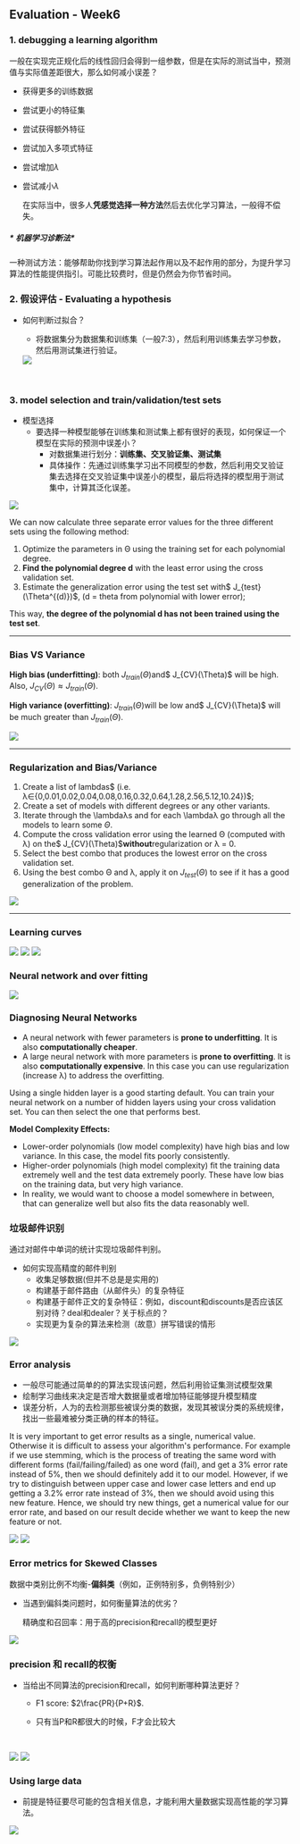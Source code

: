 ## Evaluation - Week6

### 1. debugging a learning algorithm

一般在实现完正规化后的线性回归会得到一组参数，但是在实际的测试当中，预测值与实际值差距很大，那么如何减小误差？

- 获得更多的训练数据

- 尝试更小的特征集

- 尝试获得额外特征

- 尝试加入多项式特征

- 尝试增加$\lambda$

- 尝试减小$\lambda$

  在实际当中，很多人**凭感觉选择一种方法**然后去优化学习算法，一般得不偿失。

##### * 机器学习诊断法*

一种测试方法：能够帮助你找到学习算法起作用以及不起作用的部分，为提升学习算法的性能提供指引。可能比较费时，但是仍然会为你节省时间。

### 2. 假设评估 - Evaluating a hypothesis

- 如何判断过拟合？

  - 将数据集分为数据集和训练集（一般7:3），然后利用训练集去学习参数，然后用测试集进行验证。

  <img src="image/evaluation.png" />

  ​

### 3. model selection and train/validation/test sets

- 模型选择
  - 要选择一种模型能够在训练集和测试集上都有很好的表现，如何保证一个模型在实际的预测中误差小？
    - 对数据集进行划分：**训练集、交叉验证集、测试集**
    - 具体操作：先通过训练集学习出不同模型的参数，然后利用交叉验证集去选择在交叉验证集中误差小的模型，最后将选择的模型用于测试集中，计算其泛化误差。

<img src="image/model_selection.png" />



We can now calculate three separate error values for the three different sets using the following method:

1. Optimize the parameters in Θ using the training set for each polynomial degree.
2. **Find the polynomial degree d** with the least error using the cross validation set.
3. Estimate the generalization error using the test set with$ J_{test}(\Theta^{(d)})$, (d = theta from polynomial with lower error);

This way, **the degree of the polynomial d has not been trained using the test set**.



------

### Bias VS Variance

**High bias (underfitting)**: both $J_{train}(\Theta)$and$ J_{CV}(\Theta)$ will be high. Also, $J_{CV}(\Theta) \approx J_{train}(\Theta)$.

**High variance (overfitting)**: $J_{train}(\Theta)$will be low and$ J_{CV}(\Theta)$ will be much greater than $J_{train}(\Theta)$.

<img src="image/bias_var.png"/>

------

### Regularization and Bias/Variance

1. Create a list of lambdas$ (i.e. λ∈{0,0.01,0.02,0.04,0.08,0.16,0.32,0.64,1.28,2.56,5.12,10.24})$;
2. Create a set of models with different degrees or any other variants.
3. Iterate through the \lambdaλs and for each \lambdaλ go through all the models to learn some $\Theta$.
4. Compute the cross validation error using the learned Θ (computed with λ) on the$ J_{CV}(\Theta)$**without**regularization or λ = 0.
5. Select the best combo that produces the lowest error on the cross validation set.
6. Using the best combo Θ and λ, apply it on $J_{test}(\Theta)$ to see if it has a good generalization of the problem.

<img src="image/regularization_para.png"/>

------

### Learning curves

<img src="image/high_bias.png"/>

<img src="image/high_bias1.png"/>

<img src="image/can.png"/>



### Neural network and over fitting

<img src="image/nn_overfit.png"/>



### **Diagnosing Neural Networks**

- A neural network with fewer parameters is **prone to underfitting**. It is also **computationally cheaper**.
- A large neural network with more parameters is **prone to overfitting**. It is also **computationally expensive**. In this case you can use regularization (increase λ) to address the overfitting.

Using a single hidden layer is a good starting default. You can train your neural network on a number of hidden layers using your cross validation set. You can then select the one that performs best.

**Model Complexity Effects:**

- Lower-order polynomials (low model complexity) have high bias and low variance. In this case, the model fits poorly consistently.
- Higher-order polynomials (high model complexity) fit the training data extremely well and the test data extremely poorly. These have low bias on the training data, but very high variance.
- In reality, we would want to choose a model somewhere in between, that can generalize well but also fits the data reasonably well.

### 垃圾邮件识别

通过对邮件中单词的统计实现垃圾邮件判别。

- 如何实现高精度的邮件判别
  - 收集足够数据(但并不总是是实用的)
  - 构建基于邮件路由（从邮件头）的复杂特征
  - 构建基于邮件正文的复杂特征：例如，discount和discounts是否应该区别对待？deal和dealer？关于标点的？
  - 实现更为复杂的算法来检测（故意）拼写错误的情形

<img src="image/spam_1.png"/>

### Error analysis

- 一般尽可能通过简单的的算法实现该问题，然后利用验证集测试模型效果
- 绘制学习曲线来决定是否增大数据量或者增加特征能够提升模型精度
- 误差分析，人为的去检测那些被误分类的数据，发现其被误分类的系统规律，找出一些最难被分类正确的样本的特征。

It is very important to get error results as a single, numerical value. Otherwise it is difficult to assess your algorithm's performance. For example if we use stemming, which is the process of treating the same word with different forms (fail/failing/failed) as one word (fail), and get a 3% error rate instead of 5%, then we should definitely add it to our model. However, if we try to distinguish between upper case and lower case letters and end up getting a 3.2% error rate instead of 3%, then we should avoid using this new feature. Hence, we should try new things, get a numerical value for our error rate, and based on our result decide whether we want to keep the new feature or not.

<img src="image/error_nan.png"/>

<img src="image/i.png"/>



### Error metrics for Skewed Classes

数据中类别比例不均衡-**偏斜类**（例如，正例特别多，负例特别少）

- 当遇到偏斜类问题时，如何衡量算法的优劣？

  精确度和召回率：用于高的precision和recall的模型更好

<img src="image/metric_pre_re.png"/>

### precision 和 recall的权衡

- 当给出不同算法的precision和recall，如何判断哪种算法更好？

  - F1 score:  $2\frac{PR}{P+R}$.

  - 只有当P和R都很大的时候，F才会比较大

    ​



<img src="image/recall_precision.png"/>

<img src="image/f_score.png"/>



### Using large data

- 前提是特征要尽可能的包含相关信息，才能利用大量数据实现高性能的学习算法。

<img src="image/ree.png" />